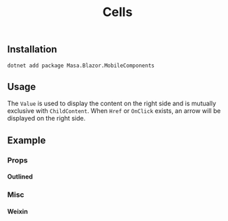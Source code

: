 ﻿---
title: Cells
desc: "Used for information display in various category rows."
release: v1.11.0
---

## Installation

```shell
dotnet add package Masa.Blazor.MobileComponents
```

## Usage

The `Value` is used to display the content on the right side and is mutually exclusive with `ChildContent`. When `Href`
or `OnClick` exists, an arrow will be displayed on the right side.

<masa-example file="Examples.mobiles.cell.Usage"></masa-example>

## Example

### Props

#### Outlined

<masa-example file="Examples.mobiles.cell.Outlined"></masa-example>

### Misc

#### Weixin

<masa-example file="Examples.mobiles.cell.WeiXin"></masa-example>